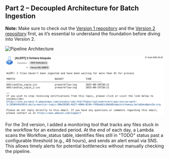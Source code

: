 ## Part 2 – Decoupled Architecture for Batch Ingestion  

**Note:** Make sure to check out the [Version 1 repository](https://github.com/hamzabel99/Data_Ingestion_V1) and the [Version 2 repository](https://github.com/hamzabel99/Data_Ingestion_V2) first, as it’s essential to understand the foundation before diving into Version 2.

![Pipeline Architecture](Architecture‰20ingestion‰20V3.png)

![Email Alert](Email%20Alert.png)

For the 3rd version, I added a monitoring tool that tracks any files stuck in the workflow for an extended period. At the end of each day, a Lambda scans the Workflow_status table, identifies files still in "TODO" status past a configurable threshold (e.g., 48 hours), and sends an alert email via SNS. This allows timely alerts for potential bottlenecks without manually checking the pipeline.
